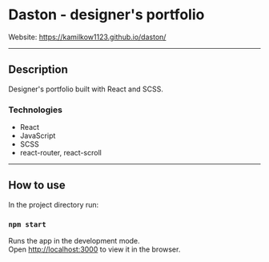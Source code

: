 # Daston - designer's portfolio

Website: https://kamilkow1123.github.io/daston/

---
## Description
Designer's portfolio built with React and SCSS.

### Technologies
- React
- JavaScript
- SCSS
- react-router, react-scroll

---

## How to use

In the project directory run:
### ``npm start``

Runs the app in the development mode.\
Open [http://localhost:3000](http://localhost:3000) to view it in the browser.

